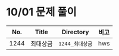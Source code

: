 # 10/01 문제 풀이

| No.  | Title    | Directory       | 비고 |
| ---- | -------- | --------------- | ---- |
| 1244 | 최대상금 | `1244_최대상금` | hws  |